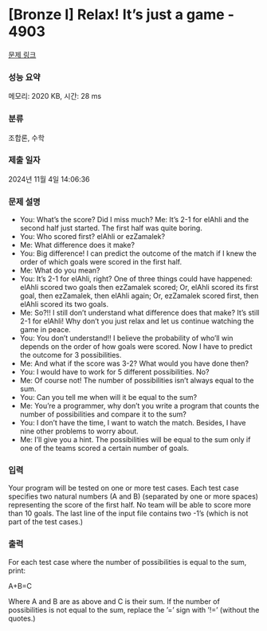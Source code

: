 # [Bronze I] Relax! It’s just a game - 4903 

[문제 링크](https://www.acmicpc.net/problem/4903) 

### 성능 요약

메모리: 2020 KB, 시간: 28 ms

### 분류

조합론, 수학

### 제출 일자

2024년 11월 4일 14:06:36

### 문제 설명

<ul>
	<li>You: What’s the score? Did I miss much? Me: It’s 2-1 for elAhli and the second half just started. The first half was quite boring. </li>
	<li>You: Who scored first? elAhli or ezZamalek? </li>
	<li>Me: What difference does it make?</li>
	<li>You: Big difference! I can predict the outcome of the match if I knew the order of which goals were scored in the first half.</li>
	<li>Me: What do you mean?</li>
	<li>You: It’s 2-1 for elAhli, right? One of three things could have happened: elAhli scored two goals then ezZamalek scored; Or, elAhli scored its first goal, then ezZamalek, then elAhli again; Or, ezZamalek scored first, then elAhli scored its two goals.</li>
	<li>Me: So?!! I still don’t understand what difference does that make? It’s still 2-1 for elAhli! Why don’t you just relax and let us continue watching the game in peace.</li>
	<li>You: You don’t understand!! I believe the probability of who’ll win depends on the order of how goals were scored. Now I have to predict the outcome for 3 possibilities.</li>
	<li>Me: And what if the score was 3-2? What would you have done then?</li>
	<li>You: I would have to work for 5 different possibilities. No?</li>
	<li>Me: Of course not! The number of possibilities isn’t always equal to the sum.</li>
	<li>You: Can you tell me when will it be equal to the sum?</li>
	<li>Me: You’re a programmer, why don’t you write a program that counts the number of possibilities and compare it to the sum?</li>
	<li>You: I don’t have the time, I want to watch the match. Besides, I have nine other problems to worry about.</li>
	<li>Me: I’ll give you a hint. The possibilities will be equal to the sum only if one of the teams scored a certain number of goals.</li>
</ul>

### 입력 

 <p>Your program will be tested on one or more test cases. Each test case specifies two natural numbers (A and B) (separated by one or more spaces) representing the score of the first half. No team will be able to score more than 10 goals. The last line of the input file contains two -1’s (which is not part of the test cases.)</p>

### 출력 

 <p>For each test case where the number of possibilities is equal to the sum, print:</p>

<p>A+B=C</p>

<p>Where A and B are as above and C is their sum. If the number of possibilities is not equal to the sum, replace the ’=’ sign with ’!=’ (without the quotes.)</p>

